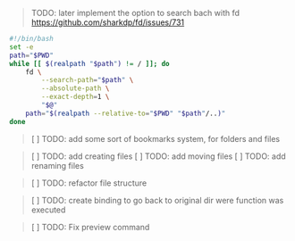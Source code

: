 

> TODO: later implement the option to search bach with fd 
> https://github.com/sharkdp/fd/issues/731

```sh
#!/bin/bash
set -e
path="$PWD"
while [[ $(realpath "$path") != / ]]; do
    fd \
        --search-path="$path" \
        --absolute-path \
        --exact-depth=1 \
        "$@"
    path="$(realpath --relative-to="$PWD" "$path"/..)"
done
```

> [ ] TODO: add some sort of bookmarks system, for folders and files 

> [ ] TODO: add creating files
> [ ] TODO: add moving files
> [ ] TODO: add renaming files

> [ ] TODO: refactor file structure 

> [ ] TODO: create binding to go back to original dir were function was executed 

> [ ] TODO: Fix preview command 
